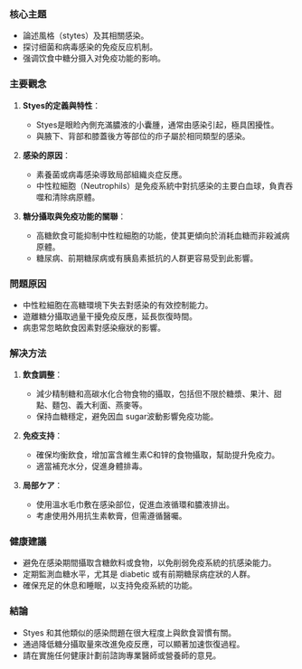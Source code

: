 ### 核心主題
- 論述風格（stytes）及其相關感染。
- 探讨细菌和病毒感染的免疫反应机制。
- 强调饮食中糖分摄入对免疫功能的影响。

### 主要觀念
1. **Styes的定義與特性**：
   - Styes是眼睑內側充滿膿液的小囊腫，通常由感染引起，極具困擾性。
   - 與腋下、背部和膝蓋後方等部位的疖子屬於相同類型的感染。

2. **感染的原因**：
   - 素養菌或病毒感染導致局部組織炎症反應。
   - 中性粒細胞（Neutrophils）是免疫系統中對抗感染的主要白血球，負責吞噬和清除病原體。

3. **糖分攝取與免疫功能的關聯**：
   - 高糖飲食可能抑制中性粒細胞的功能，使其更傾向於消耗血糖而非殺滅病原體。
   - 糖尿病、前期糖尿病或有胰島素抵抗的人群更容易受到此影響。

### 問題原因
- 中性粒細胞在高糖環境下失去對感染的有效控制能力。
- 遊離糖分攝取過量干擾免疫反應，延長恢復時間。
- 病患常忽略飲食因素對感染癥狀的影響。

### 解决方法
1. **飲食調整**：
   - 減少精制糖和高碳水化合物食物的攝取，包括但不限於糖漿、果汁、甜點、麵包、義大利面、燕麥等。
   - 保持血糖穩定，避免因血 sugar波動影響免疫功能。

2. **免疫支持**：
   - 確保均衡飲食，增加富含維生素C和锌的食物攝取，幫助提升免疫力。
   - 適當補充水分，促進身體排毒。

3. **局部ケア**：
   - 使用溫水毛巾敷在感染部位，促進血液循環和膿液排出。
   - 考慮使用外用抗生素軟膏，但需遵循醫囑。

### 健康建議
- 避免在感染期間攝取含糖飲料或食物，以免削弱免疫系統的抗感染能力。
- 定期監測血糖水平，尤其是 diabetic 或有前期糖尿病症狀的人群。
- 確保充足的休息和睡眠，以支持免疫系統的功能。

### 結論
- Styes 和其他類似的感染問題在很大程度上與飲食習慣有關。
- 通過降低糖分攝取量來改進免疫反應，可以顯著加速恢復過程。
- 請在實施任何健康計劃前諮詢專業醫師或營養師的意見。